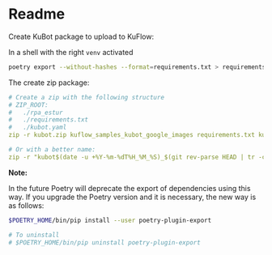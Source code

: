 # Readme

Create KuBot package to upload to KuFlow:

In a shell with the right `venv` activated


```bash
poetry export --without-hashes --format=requirements.txt > requirements.txt
```

The create zip package:

```yaml
# Create a zip with the following structure
# ZIP_ROOT:
#	./rpa_estur
#	./requirements.txt
#	./kubot.yaml
zip -r kubot.zip kuflow_samples_kubot_google_images requirements.txt kubot.yaml

# Or with a better name:
zip -r "kubot$(date -u +%Y-%m-%dT%H_%M_%S)_$(git rev-parse HEAD | tr -cd '[:alnum:]').zip" kuflow_samples_kubot_google_images requirements.txt kubot.yaml
```

**Note:**

In the future Poetry will deprecate the export of dependencies using this way. If you upgrade the Poetry version and it is necessary, the new way is as follows:

```bash
$POETRY_HOME/bin/pip install --user poetry-plugin-export

# To uninstall
# $POETRY_HOME/bin/pip uninstall poetry-plugin-export
```

